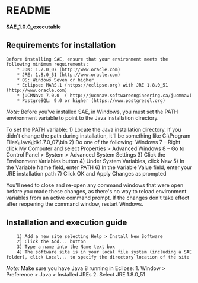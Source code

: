 # README #

**SAE_1.0.0_executable**

## Requirements for installation ##
	Before installing SAE, ensure that your environment meets the following minimum requirements:
        * JDK: 1.7.0_07 (http://www.oracle.com)
        * JRE: 1.8.0_51 (http://www.oracle.com) 
        * OS: Windows Seven or higher
        * Eclipse: MARS.1 (https://eclipse.org) with JRE 1.8.0_51 (http://www.oracle.com)
        * jUCMNav: 7.0.0  ( http://jucmnav.softwareengineering.ca/jucmnav)
        * PostgreSQL: 9.0 or higher (https://www.postgresql.org)

*Note:* Before you've installed SAE, in Windows, you must set the  PATH  environment variable to point to the Java installation directory.

To set the PATH variable:
        1) Locate the Java installation directory. If you didn't change the path during installation, it'll be something like C:\Program Files\Java\jdk1.7.0_07\bin
        2) Do one of the following:
		Windows 7 – Right click My Computer and select Properties > Advanced
		Windows 8 – Go to Control Panel > System > Advanced System Settings
        3) Click the Environment Variables button
        4) Under System Variables, click New
        5) In the Variable Name field, enter PATH 
        6) In the Variable Value field, enter your JRE installation path
        7) Click OK and Apply Changes as prompted

You'll need to close and re-open any command windows that were open before you made these changes, as there's no way to reload environment variables from an active command prompt. If the changes don't take effect after reopening the command window, restart Windows.

## Installation and execution guide ##
        1) Add a new site selecting Help > Install New Software
        2) Click the Add... button
        3) Type a name into the Name text box
        4) The software site is in your local file system (including a SAE folder), click Local... to specify the directory location of the site

*Note:* Make sure you have Java 8 running in Eclipse:
        1. Window > Preference > Java  > Installed JREs
        2. Select JRE 1.8.0_51